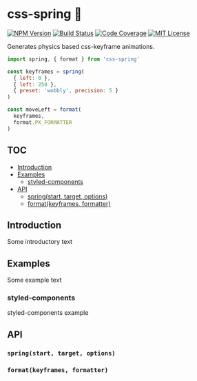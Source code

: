 # css-spring 🚀
[![NPM Version](https://img.shields.io/npm/v/css-spring.svg?style=flat&label=NPM%20Version)](http://npm.im/css-spring)
[![Build Status](https://img.shields.io/travis/codepunkt/css-spring.svg?style=flat&label=Build%20Status)](https://travis-ci.org/codepunkt/css-spring)
[![Code Coverage](https://img.shields.io/coveralls/codepunkt/css-spring.svg?style=flat&label=Code%20Coverage)](https://coveralls.io/github/codepunkt/css-spring?branch=master)
[![MIT License](https://img.shields.io/npm/l/css-spring.svg?style=flat&label=License)](http://opensource.org/licenses/MIT)

Generates physics based css-keyframe animations.

```javascript
import spring, { format } from 'css-spring'

const keyframes = spring(
  { left: 0 },
  { left: 250 },
  { preset: 'wobbly', precision: 5 }
)

const moveLeft = format(
  keyframes,
  format.PX_FORMATTER
)
```

## TOC

  - [Introduction](#introduction)
  - [Examples](#examples)
    - [styled-components](#styled-components)
  - [API](#api)
    - [spring(start, target, options)](#springstart-target-options)
    - [format(keyframes, formatter)](#formatkeyframes-formatter)

## Introduction

Some introductory text

## Examples

Some example text

### styled-components

styled-components example

## API
### `spring(start, target, options)`
### `format(keyframes, formatter)`
